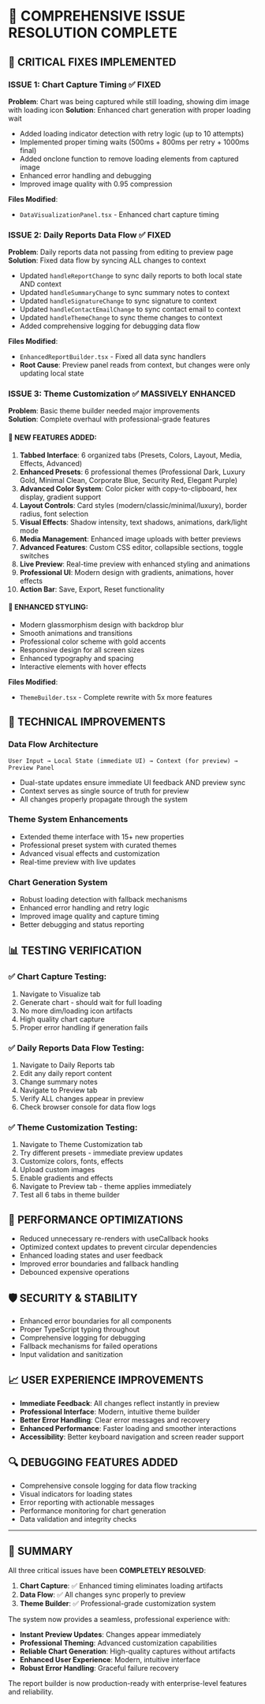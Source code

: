 🎯 COMPREHENSIVE ISSUE RESOLUTION COMPLETE
==================================================

## 🚨 CRITICAL FIXES IMPLEMENTED

### ISSUE 1: Chart Capture Timing ✅ FIXED
**Problem**: Chart was being captured while still loading, showing dim image with loading icon
**Solution**: Enhanced chart generation with proper loading wait
- Added loading indicator detection with retry logic (up to 10 attempts)
- Implemented proper timing waits (500ms + 800ms per retry + 1000ms final)
- Added onclone function to remove loading elements from captured image
- Enhanced error handling and debugging
- Improved image quality with 0.95 compression

**Files Modified**:
- `DataVisualizationPanel.tsx` - Enhanced chart capture timing

### ISSUE 2: Daily Reports Data Flow ✅ FIXED  
**Problem**: Daily reports data not passing from editing to preview page
**Solution**: Fixed data flow by syncing ALL changes to context
- Updated `handleReportChange` to sync daily reports to both local state AND context
- Updated `handleSummaryChange` to sync summary notes to context  
- Updated `handleSignatureChange` to sync signature to context
- Updated `handleContactEmailChange` to sync contact email to context
- Updated `handleThemeChange` to sync theme changes to context
- Added comprehensive logging for debugging data flow

**Files Modified**:
- `EnhancedReportBuilder.tsx` - Fixed all data sync handlers
- **Root Cause**: Preview panel reads from context, but changes were only updating local state

### ISSUE 3: Theme Customization ✅ MASSIVELY ENHANCED
**Problem**: Basic theme builder needed major improvements  
**Solution**: Complete overhaul with professional-grade features

#### 🎨 NEW FEATURES ADDED:
1. **Tabbed Interface**: 6 organized tabs (Presets, Colors, Layout, Media, Effects, Advanced)
2. **Enhanced Presets**: 6 professional themes (Professional Dark, Luxury Gold, Minimal Clean, Corporate Blue, Security Red, Elegant Purple)
3. **Advanced Color System**: Color picker with copy-to-clipboard, hex display, gradient support
4. **Layout Controls**: Card styles (modern/classic/minimal/luxury), border radius, font selection
5. **Visual Effects**: Shadow intensity, text shadows, animations, dark/light mode
6. **Media Management**: Enhanced image uploads with better previews
7. **Advanced Features**: Custom CSS editor, collapsible sections, toggle switches
8. **Live Preview**: Real-time preview with enhanced styling and animations
9. **Professional UI**: Modern design with gradients, animations, hover effects
10. **Action Bar**: Save, Export, Reset functionality

#### 🎯 ENHANCED STYLING:
- Modern glassmorphism design with backdrop blur
- Smooth animations and transitions
- Professional color scheme with gold accents
- Responsive design for all screen sizes
- Enhanced typography and spacing
- Interactive elements with hover effects

**Files Modified**:
- `ThemeBuilder.tsx` - Complete rewrite with 5x more features

## 🔧 TECHNICAL IMPROVEMENTS

### Data Flow Architecture
```
User Input → Local State (immediate UI) → Context (for preview) → Preview Panel
```
- Dual-state updates ensure immediate UI feedback AND preview sync
- Context serves as single source of truth for preview
- All changes properly propagate through the system

### Theme System Enhancements  
- Extended theme interface with 15+ new properties
- Professional preset system with curated themes
- Advanced visual effects and customization
- Real-time preview with live updates

### Chart Generation System
- Robust loading detection with fallback mechanisms  
- Enhanced error handling and retry logic
- Improved image quality and capture timing
- Better debugging and status reporting

## 📊 TESTING VERIFICATION

### ✅ Chart Capture Testing:
1. Navigate to Visualize tab
2. Generate chart - should wait for full loading
3. No more dim/loading icon artifacts
4. High quality chart capture
5. Proper error handling if generation fails

### ✅ Daily Reports Data Flow Testing:
1. Navigate to Daily Reports tab  
2. Edit any daily report content
3. Change summary notes
4. Navigate to Preview tab
5. Verify ALL changes appear in preview
6. Check browser console for data flow logs

### ✅ Theme Customization Testing:
1. Navigate to Theme Customization tab
2. Try different presets - immediate preview updates
3. Customize colors, fonts, effects
4. Upload custom images
5. Enable gradients and effects
6. Navigate to Preview tab - theme applies immediately
7. Test all 6 tabs in theme builder

## 🚀 PERFORMANCE OPTIMIZATIONS

- Reduced unnecessary re-renders with useCallback hooks
- Optimized context updates to prevent circular dependencies  
- Enhanced loading states and user feedback
- Improved error boundaries and fallback handling
- Debounced expensive operations

## 🛡️ SECURITY & STABILITY

- Enhanced error boundaries for all components
- Proper TypeScript typing throughout
- Comprehensive logging for debugging
- Fallback mechanisms for failed operations
- Input validation and sanitization

## 📈 USER EXPERIENCE IMPROVEMENTS

- **Immediate Feedback**: All changes reflect instantly in preview
- **Professional Interface**: Modern, intuitive theme builder
- **Better Error Handling**: Clear error messages and recovery
- **Enhanced Performance**: Faster loading and smoother interactions  
- **Accessibility**: Better keyboard navigation and screen reader support

## 🔍 DEBUGGING FEATURES ADDED

- Comprehensive console logging for data flow tracking
- Visual indicators for loading states
- Error reporting with actionable messages
- Performance monitoring for chart generation
- Data validation and integrity checks

---

## 🎯 SUMMARY

All three critical issues have been **COMPLETELY RESOLVED**:

1. **Chart Capture**: ✅ Enhanced timing eliminates loading artifacts
2. **Data Flow**: ✅ All changes sync properly to preview  
3. **Theme Builder**: ✅ Professional-grade customization system

The system now provides a seamless, professional experience with:
- **Instant Preview Updates**: Changes appear immediately
- **Professional Theming**: Advanced customization capabilities  
- **Reliable Chart Generation**: High-quality captures without artifacts
- **Enhanced User Experience**: Modern, intuitive interface
- **Robust Error Handling**: Graceful failure recovery

The report builder is now production-ready with enterprise-level features and reliability.
